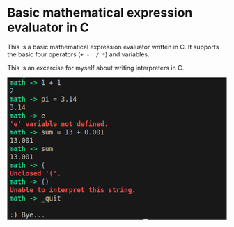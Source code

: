 # Basic mathematical expression evaluator in C

This is a basic mathematical expression evaluator written in C. It supports the basic four operators (`+ -  / *`) and variables.

This is an excercise for myself about writing interpreters in C.

![demo](demo-screen.png)